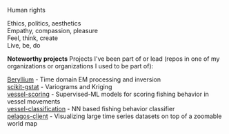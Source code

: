 Human rights

Ethics, politics, aesthetics  
Empathy, compassion, pleasure  
Feel, think, create  
Live, be, do  

__Noteworthy projects__
Projects I've been part of or lead (repos in one of my organizations or organizations I used to be part of):

[Beryllium](https://emerald-geomodelling.github.io/beryllium/) - Time domain EM processing and inversion  
[scikit-gstat](https://github.com/mmaelicke/scikit-gstat) - Variograms and Kriging  
[vessel-scoring](https://github.com/GlobalFishingWatch/vessel-scoring) - Supervised-ML models for scoring fishing behavior in vessel movements  
[vessel-classification](https://github.com/GlobalFishingWatch/vessel-classification/) - NN based fishing behavior classifier  
[pelagos-client](https://github.com/GlobalFishingWatch/pelagos-client) - Visualizing large time series datasets on top of a zoomable world map  
